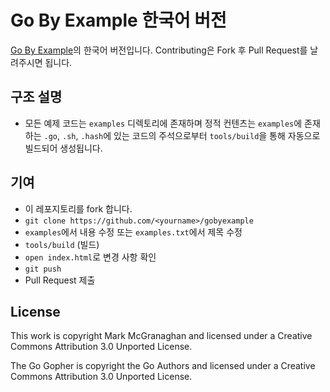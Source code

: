 # Go By Example 한국어 버전

[Go By Example](https://github.com/mmcgrana/gobyexample)의 한국어 버전입니다. Contributing은 Fork 후 Pull Request를 날려주시면 됩니다.

## 구조 설명

* 모든 예제 코드는 `examples` 디렉토리에 존재하며 정적 컨텐츠는 `examples`에 존재하는 `.go`, `.sh`, `.hash`에 있는 코드의 주석으로부터 `tools/build`을 통해 자동으로 빌드되어 생성됩니다.

## 기여

* 이 레포지토리를 fork 합니다.
* `git clone https://github.com/<yourname>/gobyexample`
* `examples`에서 내용 수정 또는 `examples.txt`에서 제목 수정
* `tools/build` (빌드)
* `open index.html`로 변경 사항 확인
* `git push`
* Pull Request 제출

## License

This work is copyright Mark McGranaghan and licensed under a Creative Commons Attribution 3.0 Unported License.

The Go Gopher is copyright the Go Authors and licensed under a Creative Commons Attribution 3.0 Unported License.

